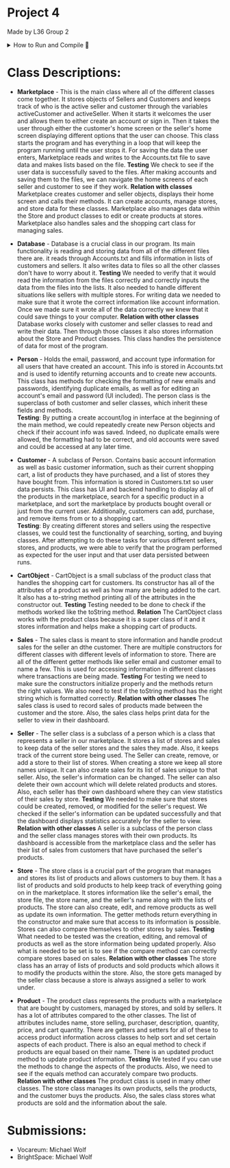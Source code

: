 # Project 4
Made by L36 Group 2
  <br>
<details>
<summary>How to Run and Compile 🚀</summary>
  <br>
<ol>
  <li>Compile all files in src</li>
  <li>If you would like to login to an existing account, we have created a seller and customer account for you.  Customer: grader@cs180.com Pass: test  Seller: grader2@cs180.com Pass: test.  Please feel free to add new accounts as you wish!</li>
  <li>Great success</li>
</ol>

</details>
  
# Class Descriptions:
- **Marketplace** - This is the main class where all of the different classes come together. It stores objects of Sellers and Customers and keeps track of who is the active seller and customer through the variables activeCustomer and activeSeller. When it starts it welcomes the user and allows them to either create an account or sign in. Then it takes the user through either the customer's home screen or the seller's home screen displaying different options that the user can choose. This class starts the program and has everything in a loop that will keep the program running until the user stops it. For saving the data the user enters, Marketplace reads and writes to the Accounts.txt file to save data and makes lists based on the file. **Testing** We check to see if the user data is successfully saved to the files. After making accounts and saving them to the files, we can navigate the home screens of each seller and customer to see if they work. **Relation with classes** Marketplace creates customer and seller objects, displays their home screen and calls their methods. It can create accounts, manage stores, and store data for these classes. Marketplace also manages data within the Store and product classes to edit or create products at stores. Marketplace also handles sales and the shopping cart class for managing sales.

- **Database** - Database is a crucial class in our program. Its main functionality is reading and storing data from all of the different files there are. it reads through Accounts.txt and fills information in lists of customers and sellers. It also writes data to files so all the other classes don't have to worry about it. **Testing** We needed to verify that it would read the information from the files correctly and correctly inputs the data from the files into the lists. It also needed to handle different situations like sellers with multiple stores. For writing data we needed to make sure that it wrote the correct information like account information. Once we made sure it wrote all of the data correctly we knew that it could save things to your computer. **Relation with other classes** Database works closely with customer and seller classes to read and write their data. Then through those classes it also stores information about the Store and Product classes. This class handles the persistence of data for most of the program.


- **Person** - Holds the email, password, and account type information for all users that have created an account. This info is stored in Accounts.txt and is used to identify returning accounts and to create new accounts. This class has methods for checking the formatting of new emails and passwords, identifying duplicate emails, as well as for editing an account's email and password (UI included). The person class is the superclass of both customer and seller classes, which inherit these fields and methods.<br>**Testing**: By putting a create account/log in interface at the beginning of the main method, we could repeatedly create new Person objects and check if their account info was saved. Indeed, no duplicate emails were allowed, the formatting had to be correct, and old accounts were saved and could be accessed at any later time.
- **Customer** - A subclass of Person. Contains basic account information as well as basic customer information, such as their current shopping cart, a list of products they have purchased, and a list of stores they have bought from. This information is stored in Customers.txt so user data persists. This class has UI and backend handling to display all of the products in the marketplace, search for a specific product in a marketplace, and sort the marketplace by products bought overall or just from the current user. Additionally, customers can add, purchase, and remove items from or to a shopping cart.<br>**Testing**: By creating different stores and sellers using the respective classes, we could test the functionality of searching, sorting, and buying classes. After attempting to do these tasks for various different sellers, stores, and products, we were able to verify that the program performed as expected for the user input and that user data persisted between runs.
  
- **CartObject** - CartObject is a small subclass of the product class that handles the shopping cart for customers. Its constructor has all of the attributes of a product as well as how many are being added to the cart. It also has a to-string method printing all of the attributes in the constructor out. **Testing** Testing needed to be done to check if the methods worked like the toString method. **Relation** The CartObject class works with the product class because it is a super class of it and it stores information and helps make a shopping cart of products. 
 
- **Sales** - The sales class is meant to store information and handle prodcut sales for the seller an dthe customer. There are multiple constructors for different classes with different levels of information to store. There are all of the different getter methods like seller email and customer email to name a few. This is used for accessing information in different classes where transactions are being made. **Testing** For testing we need to make sure the constructors initialize properly and the methods return the right values. We also need to test if the toString method has the right string which is formatted correctly. **Relation with other classes** The sales class is used to record sales of products made between the customer and the store. Also, the sales class helps print data for the seller to view in their dashboard. 

- **Seller** - The seller class is a subclass of a person which is a class that represents a seller in our marketplace. It stores a list of stores and sales to keep data of the seller stores and the sales they made. Also, it keeps track of the current store being used. The Seller can create, remove, or add a store to their list of stores. When creating a store we keep all store names unique. It can also create sales for its list of sales unique to that seller. Also, the seller's information can be changed. The seller can also delete their own account which will delete related products and stores. Also, each seller has their own dashboard where they can view statistics of their sales by store. **Testing** We needed to make sure that stores could be created, removed, or modified for the seller's request. We checked if the seller's information can be updated successfully and that the dashboard displays statistics accurately for the seller to view. **Relation with other classes** A seller is a subclass of the person class and the seller class manages stores with their own products. Its dashboard is accessible from the marketplace class and the seller has their list of sales from customers that have purchased the seller's products.  

- **Store** - The store class is a crucial part of the program that manages and stores its list of products and allows customers to buy them. It has a list of products and sold products to help keep track of everything going on in the marketplace. It stores information like the seller's email, the store file, the store name, and the seller's name along with the lists of products. The store can also create, edit, and remove products as well as update its own information. The getter methods return everything in the constructor and make sure that access to its information is possible. Stores can also compare themselves to other stores by sales. **Testing** What needed to be tested was the creation, editing, and removal of products as well as the store information being updated properly. Also what is needed to be set is to see if the compare method can correctly compare stores based on sales. **Relation with other classes** The store class has an array of lists of products and sold products which allows it to modify the products within the store. Also, the store gets managed by the seller class because a store is always assigned a seller to work under. 

- **Product** - The product class represents the products with a marketplace that are bought by customers, managed by stores, and sold by sellers. It has a lot of attributes compared to the other classes. The list of attributes includes name, store selling, purchaser, description, quantity, price, and cart quantity. There are getters and setters for all of these to access product information across classes to help sort and set certain aspects of each product. There is also an equal method to check if products are equal based on their name. There is an updated product method to update product information. **Testing** We tested if you can use the methods to change the aspects of the products. Also, we need to see if the equals method can accurately compare two products. **Relation with other classes** The product class is used in many other classes. The store class manages its own products, sells the products, and the customer buys the products. Also, the sales class stores what products are sold and the information about the sale.

# Submissions:
- Vocareum: Michael Wolf
- BrightSpace: Michael Wolf
